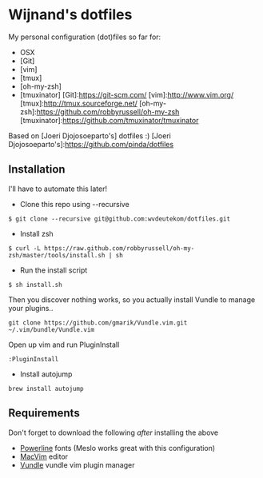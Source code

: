 # Wijnand's dotfiles

My personal configuration (dot)files so far for: 
* OSX
* [Git]
* [vim]
* [tmux]
* [oh-my-zsh]
* [tmuxinator]
[Git]:https://git-scm.com/
[vim]:http://www.vim.org/
[tmux]:http://tmux.sourceforge.net/
[oh-my-zsh]:https://github.com/robbyrussell/oh-my-zsh
[tmuxinator]:https://github.com/tmuxinator/tmuxinator

Based on [Joeri Djojosoeparto's] dotfiles :)
[Joeri Djojosoeparto's]:https://github.com/pinda/dotfiles

## Installation
I'll have to automate this later!

* Clone this repo using --recursive
```
$ git clone --recursive git@github.com:wvdeutekom/dotfiles.git
```

* Install zsh
```
$ curl -L https://raw.github.com/robbyrussell/oh-my-zsh/master/tools/install.sh | sh
```
* Run the install script
```
$ sh install.sh
```
Then you discover nothing works, so you actually install Vundle to manage your
plugins..
```
git clone https://github.com/gmarik/Vundle.vim.git ~/.vim/bundle/Vundle.vim
```
Open up vim and run PluginInstall
```
:PluginInstall
```
* Install autojump
``` 
brew install autojump
```


## Requirements
Don't forget to download the following *after* installing the above
* [Powerline] fonts (Meslo works great with this configuration)
* [MacVim] editor
* [Vundle] vundle vim plugin manager

[Powerline]: https://github.com/Lokaltog/powerline-fonts 
[MacVim]: https://code.google.com/p/macvim/
[Vundle]: https://github.com/gmarik/Vundle.vim
